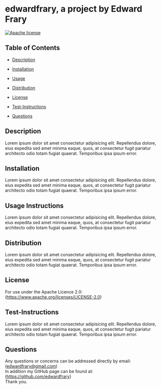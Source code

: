 
  # edwardfrary, a project by Edward Frary  
  
  [![Apache license](https://img.shields.io/badge/license-Apache%20License%202.0-blue)](https://www.apache.org/licenses/LICENSE-2.0)
   

  ## Table of Contents  
  * [Description](#description)  
  * [Installation](#installation)    

  * [Usage](#usage)    

  * [Distribution](#distribution)  
        

  * [License](#license)  
        

  * [Test-Instructions](#test-instructions)  
        

  * [Questions](#questions)

  ## Description
  Lorem ipsum dolor sit amet consectetur adipisicing elit. Repellendus dolore, eius expedita sed amet minima eaque, quos, at consectetur fugit pariatur architecto odio totam fugiat quaerat. Temporibus ipsa ipsum error.  

  
  ## Installation 
  Lorem ipsum dolor sit amet consectetur adipisicing elit. Repellendus dolore, eius expedita sed amet minima eaque, quos, at consectetur fugit pariatur architecto odio totam fugiat quaerat. Temporibus ipsa ipsum error.
      

  
  ## Usage Instructions  
  Lorem ipsum dolor sit amet consectetur adipisicing elit. Repellendus dolore, eius expedita sed amet minima eaque, quos, at consectetur fugit pariatur architecto odio totam fugiat quaerat. Temporibus ipsa ipsum error.
      

  
  ## Distribution  
  Lorem ipsum dolor sit amet consectetur adipisicing elit. Repellendus dolore, eius expedita sed amet minima eaque, quos, at consectetur fugit pariatur architecto odio totam fugiat quaerat. Temporibus ipsa ipsum error.
      

  
  ## License  
  For use under the Apache Licence 2.0: (https://www.apache.org/licenses/LICENSE-2.0)
    

  
  ## Test-Instructions  
  Lorem ipsum dolor sit amet consectetur adipisicing elit. Repellendus dolore, eius expedita sed amet minima eaque, quos, at consectetur fugit pariatur architecto odio totam fugiat quaerat. Temporibus ipsa ipsum error.
      
  
  
  ## Questions  
  Any questions or concerns can be addressed directly by email: (edwardfrary@gmail.com)  
  In addition my GitHub page can be found at: (https://github.com/edwardfrary)  
  Thank you.
    
